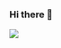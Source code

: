 ### Hi there 👋

<picture>
  <source
    srcset="https://github-readme-stats.vercel.app/api?username=BCecatto&show_icons=true&theme=dark"
    media="(prefers-color-scheme: dark)"
  />
  <source
    srcset="https://github-readme-stats.vercel.app/api?username=BCecatto&show_icons=true"
    media="(prefers-color-scheme: light), (prefers-color-scheme: no-preference)"
  />
  <img src="https://github-readme-stats.vercel.app/api?username=BCecatto&show_icons=true" />
</picture>
